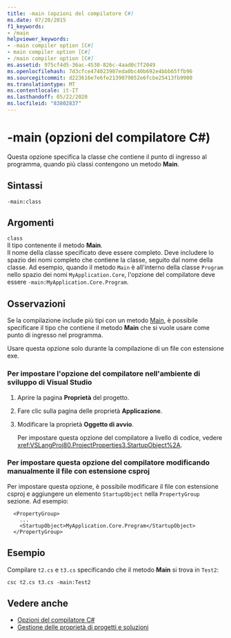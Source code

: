 ```yaml
---
title: -main (opzioni del compilatore C#)
ms.date: 07/20/2015
f1_keywords:
- /main
helpviewer_keywords:
- -main compiler option [C#]
- main compiler option [C#]
- /main compiler option [C#]
ms.assetid: 975cf4d5-36ac-4530-826c-4aad0c7f2049
ms.openlocfilehash: 7d3cfce474023907eda0bc40b692e4bbb65ffb96
ms.sourcegitcommit: d223616e7e6fe2139079052e6fcbe25413fb9900
ms.translationtype: MT
ms.contentlocale: it-IT
ms.lasthandoff: 05/22/2020
ms.locfileid: "83802837"
---
```

# <a name="-main-c-compiler-options"></a>-main (opzioni del compilatore C#)
Questa opzione specifica la classe che contiene il punto di ingresso al programma, quando più classi contengono un metodo **Main**.  
  
## <a name="syntax"></a>Sintassi  
  
```console  
-main:class  
```  
  
## <a name="arguments"></a>Argomenti  
 `class`  
 Il tipo contenente il metodo **Main**.  
 Il nome della classe specificato deve essere completo. Deve includere lo spazio dei nomi completo che contiene la classe, seguito dal nome della classe. Ad esempio, quando il metodo `Main` è all'interno della classe `Program` nello spazio dei nomi `MyApplication.Core`, l'opzione del compilatore deve essere `-main:MyApplication.Core.Program`.
  
## <a name="remarks"></a>Osservazioni  
 Se la compilazione include più tipi con un metodo [Main](../../programming-guide/main-and-command-args/index.md), è possibile specificare il tipo che contiene il metodo **Main** che si vuole usare come punto di ingresso nel programma.  
  
 Usare questa opzione solo durante la compilazione di un file con estensione exe.  
  
### <a name="to-set-this-compiler-option-in-the-visual-studio-development-environment"></a>Per impostare l'opzione del compilatore nell'ambiente di sviluppo di Visual Studio  
  
1. Aprire la pagina **Proprietà** del progetto.  
  
2. Fare clic sulla pagina delle proprietà **Applicazione**.  
  
3. Modificare la proprietà **Oggetto di avvio**.  
  
     Per impostare questa opzione del compilatore a livello di codice, vedere <xref:VSLangProj80.ProjectProperties3.StartupObject%2A>.  
  
### <a name="to-set-this-compiler-option-by-manually-editing-the-csproj-file"></a>Per impostare questa opzione del compilatore modificando manualmente il file con estensione csproj
  
Per impostare questa opzione, è possibile modificare il file con estensione csproj e aggiungere un elemento `StartupObject` nella `PropertyGroup` sezione. Ad esempio:

```
  <PropertyGroup>
    ...
    <StartupObject>MyApplication.Core.Program</StartupObject>
  </PropertyGroup>
```

## <a name="example"></a>Esempio  
 Compilare `t2.cs` e `t3.cs` specificando che il metodo **Main** si trova in `Test2`:  
  
```console  
csc t2.cs t3.cs -main:Test2  
```  
  
## <a name="see-also"></a>Vedere anche

- [Opzioni del compilatore C#](./index.md)
- [Gestione delle proprietà di progetti e soluzioni](/visualstudio/ide/managing-project-and-solution-properties)
